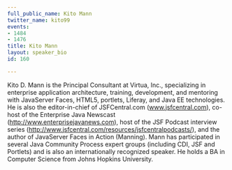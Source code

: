 ```yaml
---
full_public_name: Kito Mann
twitter_name: kito99
events:
- 1484
- 1476
title: Kito Mann
layout: speaker_bio
id: 160

---
```

Kito D. Mann is the Principal Consultant at Virtua, Inc., specializing in enterprise application architecture, training, development, and mentoring with JavaServer Faces, HTML5, portlets, Liferay, and Java EE technologies. He is also the editor-in-chief of JSFCentral.com (www.jsfcentral.com), co-host of the Enterprise Java Newscast (http://www.enterprisejavanews.com), host of the JSF Podcast interview series (http://www.jsfcentral.com/resources/jsfcentralpodcasts/), and the author of JavaServer Faces in Action (Manning). Mann has participated in several Java Community Process expert groups (including CDI, JSF and Portlets) and is also an internationally recognized speaker. He holds a BA in Computer Science from Johns Hopkins University.
